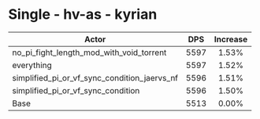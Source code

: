 # Single - hv-as - kyrian
| Actor | DPS | Increase |
|---|:---:|:---:|
|no_pi_fight_length_mod_with_void_torrent|5597|1.53%|
|everything|5597|1.52%|
|simplified_pi_or_vf_sync_condition_jaervs_nf|5596|1.51%|
|simplified_pi_or_vf_sync_condition|5596|1.50%|
|Base|5513|0.00%|
